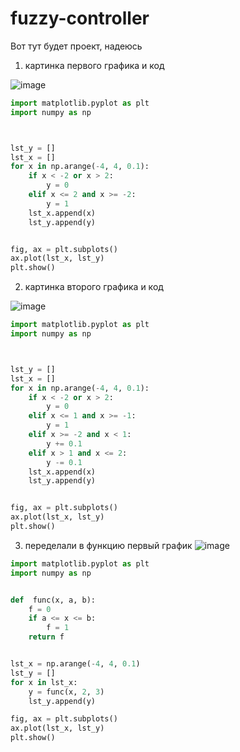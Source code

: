 # fuzzy-controller

Вот тут будет проект, надеюсь

1) картинка первого графика и код

![image](https://github.com/vetkas2023/fuzzy-controller/assets/143996115/293f0db5-80b9-477c-895d-eda0b3b8b55b)

```python
import matplotlib.pyplot as plt
import numpy as np



lst_y = []
lst_x = []
for x in np.arange(-4, 4, 0.1):
    if x < -2 or x > 2:
        y = 0
    elif x <= 2 and x >= -2:
        y = 1
    lst_x.append(x)
    lst_y.append(y)


fig, ax = plt.subplots()
ax.plot(lst_x, lst_y)
plt.show()
```

2) картинка второго графика и код

![image](https://github.com/vetkas2023/fuzzy-controller/assets/143996115/b2522944-a906-4a31-8317-2ffb0932097a)
```python
import matplotlib.pyplot as plt
import numpy as np



lst_y = []
lst_x = []
for x in np.arange(-4, 4, 0.1):
    if x < -2 or x > 2:
        y = 0
    elif x <= 1 and x >= -1:
        y = 1
    elif x >= -2 and x < 1:
        y += 0.1
    elif x > 1 and x <= 2:
        y -= 0.1
    lst_x.append(x)
    lst_y.append(y)


fig, ax = plt.subplots()
ax.plot(lst_x, lst_y)
plt.show()
```
3) переделали в функцию первый график
   ![image](https://github.com/vetkas2023/fuzzy-controller/assets/143996115/4385dac4-8861-4ee0-9a93-427fbf578c22)
```python
import matplotlib.pyplot as plt
import numpy as np


def  func(x, a, b):
    f = 0
    if a <= x <= b:
        f = 1
    return f


lst_x = np.arange(-4, 4, 0.1)
lst_y = []
for x in lst_x:
    y = func(x, 2, 3)
    lst_y.append(y)

fig, ax = plt.subplots()
ax.plot(lst_x, lst_y)
plt.show()
```
